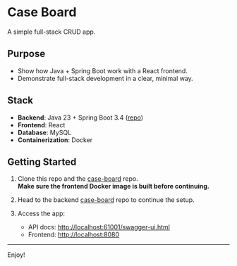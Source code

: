# Case Board

A simple full-stack CRUD app.

## Purpose

- Show how Java + Spring Boot work with a React frontend.
- Demonstrate full-stack development in a clear, minimal way.

## Stack

- **Backend**: Java 23 + Spring Boot 3.4 ([repo](https://github.com/oscarhkli/case-board))
- **Frontend**: React
- **Database**: MySQL
- **Containerization**: Docker

## Getting Started

1. Clone this repo and the [case-board](https://github.com/oscarhkli/case-board) repo.  
   **Make sure the frontend Docker image is built before continuing.**

2. Head to the backend [case-board](https://github.com/oscarhkli/case-board) repo to continue the setup.

3. Access the app:
   - API docs: [http://localhost:61001/swagger-ui.html](http://localhost:61001/swagger-ui.html)
   - Frontend: [http://localhost:8080](http://localhost:8080)

---

Enjoy!